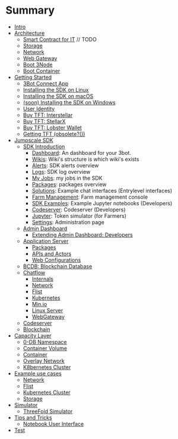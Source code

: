# Summary

- [Intro](intro/intro.md)
- [Architecture](intro/architecture.md)
    - [Smart Contract for IT](intro/smart_contract.md) // TODO
    - [Storage](intro/architecture_storage.md)
    - [Network](intro/architecture_network.md)
    - [Web Gateway](intro/architecture_webgateway.md)
    - [Boot 3Node](intro/architecture_boot.md)
    - [Boot Container](intro/architecture_flist.md)
- [Getting Started](gettingstarted/gettingstarted.md)
    - [3Bot Connect App](gettingstarted/3bot_connect_app.md)
    - [Installing the SDK on Linux](gettingstarted/sdk_linux.md)
    - [Installing the SDK on macOS](gettingstarted/sdk_macos.md)
    - [(soon) Installing the SDK on Windows](gettingstarted/sdk_windows.md)
    - [User Identity](gettingstarted/identity.md)
    - [Buy TFT: Interstellar](gettingstarted/tft_interstellar.md)
    - [Buy TFT: StellarX](gettingstarted/tft_stellarx.md)
    - [Buy TFT: Lobster Wallet](gettingstarted/tft_lobstr.md)
    - [Getting TFT (obsolete?())](gettingstarted/getting_on_stellar.md)
- [Jumpscale SDK](sdk/README.md)
    - [SDK Introduction](sdk/README.md)
      - [Dashboard](sdk/tab_explanation/dashboard.md):  An dashboard for your 3bot.
      - [Wikis](sdk/tab_explanation/wikis.md): Wiki's structure is which wiki's exists
      - [Alerts](sdk/tab_explanation/alerts.md): SDK alerts overview
      - [Logs](sdk/tab_explanation/logs.md): SDK log overview
      - [My Jobs](sdk/tab_explanation/my_jobs.md): my jobs in the SDK
      - [Packages](sdk/tab_explanation/packages.md): packages overview
      - [Solutions](sdk/tab_explanation/solutions.md): Example chat interfaces (Entrylevel interfaces)
      - [Farm Management](sdk/tab_explanation/farm_management.md): Farm management console
      - [SDK Examples](sdk/tab_explanation/sdk_examples.md): Example Jupyter notebooks (Developers)
      - [Codeserver](sdk/tab_explanation/codeserver.md): Codeserver (Developers)
      - [Jupyter](sdk/tab_explanation/jupyter.md): Token simulator (for Farmers)
      - [Settings](sdk/tab_explanation/settings.md):  Administration page
    - [Admin Dashboard](sdk/admin/README.md)
      - [Extending Admin Dashboard: Developers](sdk/admin/extending_admin.md)
    - [Application Server](sdk/applicationserver/README.md)
        - [Packages](sdk/applicationserver/packages.md)
        - [APIs and Actors](sdk/applicationserver/actors.md)
        - [Web Configurations](sdk/applicationserver/locations.md)
    - [BCDB: Blockchain Database](sdk/BCDB/README.md)
    - [Chatflow](sdk/chat/intro.md)
        - [Internals](sdk/chat/internals.md)
        - [Network](sdk/chat/solutions/network/README.md)
        - [Flist](sdk/chat/solutions/flist/README.md)
        - [Kubernetes](sdk/chat/solutions/kubernetes/README.md)
        - [Min.io](sdk/chat/solutions/minio/README.md)
        - [Linux Server](sdk/chat/solutions/ubuntu/README.md)
        - [WebGateway](sdk/chat/solutions/webgateway/README.md)
    - [Codeserver](sdk/code/README.md)
    - [Blockchain](sdk/blockchain/README.md)
- [Capacity Layer](capacity_layer/README.md)
    - [0-DB Namespace](capacity_layer/0-DB.md)
    - [Container Volume](capacity_layer/volume.md)
    - [Container](capacity_layer/container.md)
    - [Overlay Network](capacity_layer/network.md)
    - [K8bernetes Cluster](capacity_layer/k8s_cluster.md)
- [Example use cases](examples/README.md)
    - [Network](examples/network/overlay_network.md)
    - [Flist](examples/flist/flist.md)
    - [Kubernetes Cluster](examples/kubernetes_cluster/kubernetes_cluster.md)
    - [Storage](examples/s3_server/s3_storage.md)
- [Simulator](simulator/simulator.md)
    - [ThreeFold Simulator](simulator/threefold_simulator.md)
- [Tips and Tricks](tips_tricks/README.md)
    - [Notebook User Interface](tips_tricks/user_interface.md)
- [Test](test/grid.md)